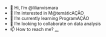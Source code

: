 - 👋 Hi, I’m @lilianvismara
- 👀 I’m interested in M@temáticAÇÃO
- 🌱 I’m currently learning ProgramAÇÃO
- 💞️ I’m looking to collaborate on data analysis
- 📫 How to reach me? [...](http://paginapessoal.utfpr.edu.br/lilianvismara)

<!---
lilianvismara/lilianvismara is a ✨ special ✨ repository because its `README.md` (this file) appears on your GitHub profile.
You can click the Preview link to take a look at your changes.
--->
